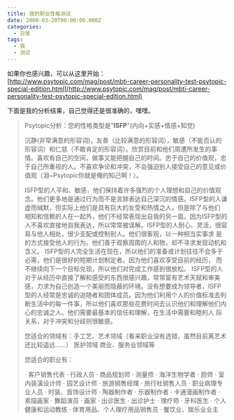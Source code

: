 ```yaml
---
title: 我的职业性格测试
date: 2008-03-20T00:00:00.000Z
categories:
  - 日常
tags:
  - 我
  - 测试
---
```


如果你也感兴趣，可以从这里开始：[http://www.psytopic.com/mag/post/mbti-career-personality-test-psytopic-special-edition.html](http://www.psytopic.com/mag/post/mbti-career-personality-test-psytopic-special-edition.html)

下面是我的分析结果，自己觉得还是很准确的，嘿嘿。

> Psytopic分析：您的性格类型是"**ISFP**"(内向+实感+情感+知觉)
> 
> 沉静(非常满意的形容词)，友善（比较满意的形容词），敏感（不能否认的形容词）和仁慈（不敢肯定的形容词）。欣赏目前和他们周遭所发生的事情。喜欢有自己的空间，做事又能把握自己的时间。忠于自己的价值观，忠于自己所重视的人。不喜欢争论和冲突，不会强迫别人接受自己的意见或价值观（泪~Psytopic你就是俺的知己啊！）。
> 
> ISFP型的人平和、敏感，他们保持着许多强烈的个人理想和自己的价值观念。他们更多地是通过行为而不是言辞表达自己深沉的情感。ISFP型的人谦虚而缄默，但实际上他们是具有巨大的友受和热情之人，但是除了与他们 相知和信赖的人在一起外，他们不经常表现出自我的另一面。因为ISFP型的人不喜欢直接地自我表达，所以常常被误解。ISFP型的人耐心、灵活，很容易与他人相处，很少支配或控制别人。他们很客观，以一种相当实事求 是的方式接受他人的行为。他们善于观察周围的人和物，却不寻求发现动机和含义。 ISFP型的人完全生活在现在，所以他们的准备或计划往往不会多于必需，他们是很好的短期计划制定者。因为他们喜欢享受目前的经历， 而不继续向下一个目标兑现，所以他们对完成工作感到很放松。 ISFP型的人对于从经历中直接了解和感受的东西很感兴趣，常常富有艺术天赋和审美感，力求为自己创造一个美丽而隐蔽的环境。没有想要成为领导者，ISFP 型的人经常是忠诚的追随者和团体成员。因为他们利用个人的价值标准去判断生活中的每一件事，所以他们喜欢那些花费时间去认识他们和理解他们内心的忠诚之人。他们需要最基本的信任和理解，在生活中需要和睦的人 际关系，对于冲突和分歧则很敏感。
> 
> 您适合的领域有：手工艺、艺术领域（看来职业没有选错，虽然目前离艺术还比较遥远……） 医护领域 商业、服务业领域等
> 
> 您适合的职业有：
> 
> · 客户销售代表 · 行政人员 · 商品规划师 · 测量师 · 海洋生物学者 · 厨师 · 室内装潢设计师 · 园艺设计师 · 旅游销售经理 · 旅行社销售人员 · 职业病理专业人员 · 时装、首饰设计师 · 陶器制作者 · 乐器制作者 · 卡通漫画制作者 · 素描画家 · 舞蹈演员 · 画家 · 出诊医生 · 出诊护士 · 理疗师 · 牙科医生 · 个人健康和运动教练 · 体育用品、个人理疗用品销售员 · 餐饮业、娱乐业业主
